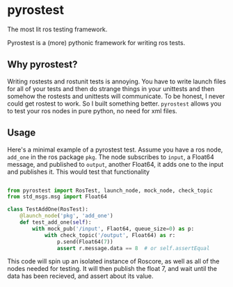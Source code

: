 pyrostest
=========

The most lit ros testing framework.

Pyrostest is a (more) pythonic framework for writing ros tests.

## Why pyrostest?

Writing rostests and rostunit tests is annoying. You have to write launch files
for all of your tests and then do strange things in your unittests and then
somehow the rostests and unittests will communicate. To be honest, I never could
get rostest to work. So I built something better. `pyrostest` allows you to test
your ros nodes in pure python, no need for xml files.

## Usage

Here's a minimal example of a pyrostest test. Assume you have a ros node,
`add_one` in the ros package `pkg`. The node subscribes to `input`, a Float64
message, and published to `output`, another Float64, it adds one to the input
and publishes it. This would test that functionality

```python

from pyrostest import RosTest, launch_node, mock_node, check_topic
from std_msgs.msg import Float64

class TestAddOne(RosTest):
    @launch_node('pkg', 'add_one')
    def test_add_one(self):
        with mock_pub('/input', Flaot64, queue_size=0) as p:
            with check_topic('/output', Float64) as r:
                p.send(Float64(7))
                assert r.message.data == 8  # or self.assertEqual

```

This code will spin up an isolated instance of Roscore, as well as all of the
nodes needed for testing. It will then publish the float 7, and wait until the
data has been recieved, and assert about its value.

